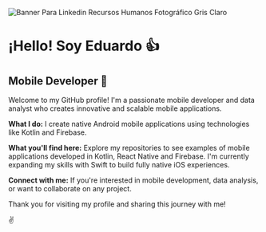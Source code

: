 
![Banner Para Linkedin Recursos Humanos Fotográfico Gris Claro](https://github.com/user-attachments/assets/59cb887f-a15c-44d8-8865-69f2b21b5a03)

# ¡Hello! Soy Eduardo 👍

## **Mobile Developer** 📲

Welcome to my GitHub profile! I'm a passionate mobile developer and data analyst who creates innovative and scalable mobile applications.

**What I do:**
I create native Android mobile applications using technologies like Kotlin and Firebase.

**What you'll find here:**
Explore my repositories to see examples of mobile applications developed in Kotlin, React Native and Firebase.  I'm currently expanding my skills with Swift to build fully native iOS experiences.

**Connect with me:**
If you're interested in mobile development, data analysis, or want to collaborate on any project.

Thank you for visiting my profile and sharing this journey with me!

✌️
